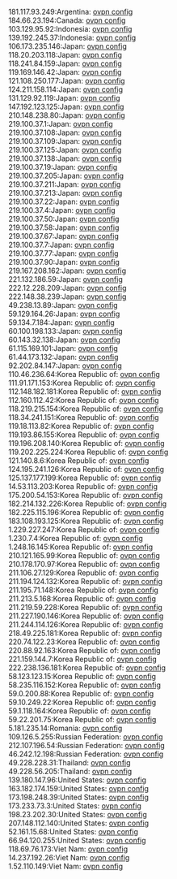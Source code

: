 181.117.93.249:Argentina: [ovpn config](vpn/181_117_93_249.ovpn)  
184.66.23.194:Canada: [ovpn config](vpn/184_66_23_194.ovpn)  
103.129.95.92:Indonesia: [ovpn config](vpn/103_129_95_92.ovpn)  
139.192.245.37:Indonesia: [ovpn config](vpn/139_192_245_37.ovpn)  
106.173.235.146:Japan: [ovpn config](vpn/106_173_235_146.ovpn)  
118.20.203.118:Japan: [ovpn config](vpn/118_20_203_118.ovpn)  
118.241.84.159:Japan: [ovpn config](vpn/118_241_84_159.ovpn)  
119.169.146.42:Japan: [ovpn config](vpn/119_169_146_42.ovpn)  
121.108.250.177:Japan: [ovpn config](vpn/121_108_250_177.ovpn)  
124.211.158.114:Japan: [ovpn config](vpn/124_211_158_114.ovpn)  
131.129.92.119:Japan: [ovpn config](vpn/131_129_92_119.ovpn)  
147.192.123.125:Japan: [ovpn config](vpn/147_192_123_125.ovpn)  
210.148.238.80:Japan: [ovpn config](vpn/210_148_238_80.ovpn)  
219.100.37.1:Japan: [ovpn config](vpn/219_100_37_1.ovpn)  
219.100.37.108:Japan: [ovpn config](vpn/219_100_37_108.ovpn)  
219.100.37.109:Japan: [ovpn config](vpn/219_100_37_109.ovpn)  
219.100.37.125:Japan: [ovpn config](vpn/219_100_37_125.ovpn)  
219.100.37.138:Japan: [ovpn config](vpn/219_100_37_138.ovpn)  
219.100.37.19:Japan: [ovpn config](vpn/219_100_37_19.ovpn)  
219.100.37.205:Japan: [ovpn config](vpn/219_100_37_205.ovpn)  
219.100.37.211:Japan: [ovpn config](vpn/219_100_37_211.ovpn)  
219.100.37.213:Japan: [ovpn config](vpn/219_100_37_213.ovpn)  
219.100.37.22:Japan: [ovpn config](vpn/219_100_37_22.ovpn)  
219.100.37.4:Japan: [ovpn config](vpn/219_100_37_4.ovpn)  
219.100.37.50:Japan: [ovpn config](vpn/219_100_37_50.ovpn)  
219.100.37.58:Japan: [ovpn config](vpn/219_100_37_58.ovpn)  
219.100.37.67:Japan: [ovpn config](vpn/219_100_37_67.ovpn)  
219.100.37.7:Japan: [ovpn config](vpn/219_100_37_7.ovpn)  
219.100.37.77:Japan: [ovpn config](vpn/219_100_37_77.ovpn)  
219.100.37.90:Japan: [ovpn config](vpn/219_100_37_90.ovpn)  
219.167.208.162:Japan: [ovpn config](vpn/219_167_208_162.ovpn)  
221.132.186.59:Japan: [ovpn config](vpn/221_132_186_59.ovpn)  
222.12.228.209:Japan: [ovpn config](vpn/222_12_228_209.ovpn)  
222.148.38.239:Japan: [ovpn config](vpn/222_148_38_239.ovpn)  
49.238.13.89:Japan: [ovpn config](vpn/49_238_13_89.ovpn)  
59.129.164.26:Japan: [ovpn config](vpn/59_129_164_26.ovpn)  
59.134.7.184:Japan: [ovpn config](vpn/59_134_7_184.ovpn)  
60.100.198.133:Japan: [ovpn config](vpn/60_100_198_133.ovpn)  
60.143.32.138:Japan: [ovpn config](vpn/60_143_32_138.ovpn)  
61.115.169.101:Japan: [ovpn config](vpn/61_115_169_101.ovpn)  
61.44.173.132:Japan: [ovpn config](vpn/61_44_173_132.ovpn)  
92.202.84.147:Japan: [ovpn config](vpn/92_202_84_147.ovpn)  
110.46.236.64:Korea Republic of: [ovpn config](vpn/110_46_236_64.ovpn)  
111.91.171.153:Korea Republic of: [ovpn config](vpn/111_91_171_153.ovpn)  
112.148.182.181:Korea Republic of: [ovpn config](vpn/112_148_182_181.ovpn)  
112.160.112.42:Korea Republic of: [ovpn config](vpn/112_160_112_42.ovpn)  
118.219.215.154:Korea Republic of: [ovpn config](vpn/118_219_215_154.ovpn)  
118.34.241.151:Korea Republic of: [ovpn config](vpn/118_34_241_151.ovpn)  
119.18.113.82:Korea Republic of: [ovpn config](vpn/119_18_113_82.ovpn)  
119.193.86.155:Korea Republic of: [ovpn config](vpn/119_193_86_155.ovpn)  
119.196.208.140:Korea Republic of: [ovpn config](vpn/119_196_208_140.ovpn)  
119.202.225.224:Korea Republic of: [ovpn config](vpn/119_202_225_224.ovpn)  
121.140.8.6:Korea Republic of: [ovpn config](vpn/121_140_8_6.ovpn)  
124.195.241.126:Korea Republic of: [ovpn config](vpn/124_195_241_126.ovpn)  
125.137.177.199:Korea Republic of: [ovpn config](vpn/125_137_177_199.ovpn)  
14.53.113.203:Korea Republic of: [ovpn config](vpn/14_53_113_203.ovpn)  
175.200.54.153:Korea Republic of: [ovpn config](vpn/175_200_54_153.ovpn)  
182.214.132.226:Korea Republic of: [ovpn config](vpn/182_214_132_226.ovpn)  
182.225.115.196:Korea Republic of: [ovpn config](vpn/182_225_115_196.ovpn)  
183.108.193.125:Korea Republic of: [ovpn config](vpn/183_108_193_125.ovpn)  
1.229.227.247:Korea Republic of: [ovpn config](vpn/1_229_227_247.ovpn)  
1.230.7.4:Korea Republic of: [ovpn config](vpn/1_230_7_4.ovpn)  
1.248.16.145:Korea Republic of: [ovpn config](vpn/1_248_16_145.ovpn)  
210.121.165.99:Korea Republic of: [ovpn config](vpn/210_121_165_99.ovpn)  
210.178.170.97:Korea Republic of: [ovpn config](vpn/210_178_170_97.ovpn)  
211.106.27.129:Korea Republic of: [ovpn config](vpn/211_106_27_129.ovpn)  
211.194.124.132:Korea Republic of: [ovpn config](vpn/211_194_124_132.ovpn)  
211.195.71.148:Korea Republic of: [ovpn config](vpn/211_195_71_148.ovpn)  
211.213.5.168:Korea Republic of: [ovpn config](vpn/211_213_5_168.ovpn)  
211.219.59.228:Korea Republic of: [ovpn config](vpn/211_219_59_228.ovpn)  
211.227.190.146:Korea Republic of: [ovpn config](vpn/211_227_190_146.ovpn)  
211.244.114.126:Korea Republic of: [ovpn config](vpn/211_244_114_126.ovpn)  
218.49.225.181:Korea Republic of: [ovpn config](vpn/218_49_225_181.ovpn)  
220.74.122.23:Korea Republic of: [ovpn config](vpn/220_74_122_23.ovpn)  
220.88.92.163:Korea Republic of: [ovpn config](vpn/220_88_92_163.ovpn)  
221.159.144.7:Korea Republic of: [ovpn config](vpn/221_159_144_7.ovpn)  
222.238.136.181:Korea Republic of: [ovpn config](vpn/222_238_136_181.ovpn)  
58.123.123.15:Korea Republic of: [ovpn config](vpn/58_123_123_15.ovpn)  
58.235.116.152:Korea Republic of: [ovpn config](vpn/58_235_116_152.ovpn)  
59.0.200.88:Korea Republic of: [ovpn config](vpn/59_0_200_88.ovpn)  
59.10.249.22:Korea Republic of: [ovpn config](vpn/59_10_249_22.ovpn)  
59.1.118.164:Korea Republic of: [ovpn config](vpn/59_1_118_164.ovpn)  
59.22.201.75:Korea Republic of: [ovpn config](vpn/59_22_201_75.ovpn)  
5.181.235.14:Romania: [ovpn config](vpn/5_181_235_14.ovpn)  
109.126.5.255:Russian Federation: [ovpn config](vpn/109_126_5_255.ovpn)  
212.107.196.54:Russian Federation: [ovpn config](vpn/212_107_196_54.ovpn)  
46.242.12.198:Russian Federation: [ovpn config](vpn/46_242_12_198.ovpn)  
49.228.228.31:Thailand: [ovpn config](vpn/49_228_228_31.ovpn)  
49.228.56.205:Thailand: [ovpn config](vpn/49_228_56_205.ovpn)  
139.180.147.96:United States: [ovpn config](vpn/139_180_147_96.ovpn)  
163.182.174.159:United States: [ovpn config](vpn/163_182_174_159.ovpn)  
173.198.248.39:United States: [ovpn config](vpn/173_198_248_39.ovpn)  
173.233.73.3:United States: [ovpn config](vpn/173_233_73_3.ovpn)  
198.23.202.30:United States: [ovpn config](vpn/198_23_202_30.ovpn)  
207.148.112.140:United States: [ovpn config](vpn/207_148_112_140.ovpn)  
52.161.15.68:United States: [ovpn config](vpn/52_161_15_68.ovpn)  
66.94.120.255:United States: [ovpn config](vpn/66_94_120_255.ovpn)  
118.69.76.173:Viet Nam: [ovpn config](vpn/118_69_76_173.ovpn)  
14.237.192.26:Viet Nam: [ovpn config](vpn/14_237_192_26.ovpn)  
1.52.110.149:Viet Nam: [ovpn config](vpn/1_52_110_149.ovpn)  
